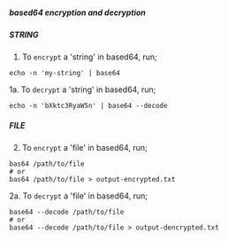 ##### based64 encryption and decryption

##### STRING

1. To `encrypt` a 'string' in based64, run;
```
echo -n 'my-string' | base64
```

1a. To `decrypt` a 'string' in based64, run;
```
echo -n 'bXktc3RyaW5n' | base64 --decode
```

##### FILE

2. To `encrypt` a 'file' in based64, run;
```
bas64 /path/to/file 
# or
bas64 /path/to/file > output-encrypted.txt
```

2a. To `decrypt` a 'file' in based64, run;
```
base64 --decode /path/to/file
# or
base64 --decode /path/to/file > output-dencrypted.txt
```
